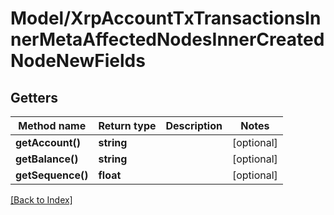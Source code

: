 # Model/XrpAccountTxTransactionsInnerMetaAffectedNodesInnerCreatedNodeNewFields

## Getters

Method name | Return type | Description | Notes
------------ | ------------- | ------------- | -------------
**getAccount()** | **string** |  | [optional]
**getBalance()** | **string** |  | [optional]
**getSequence()** | **float** |  | [optional]

[[Back to Index]](../index.md)

